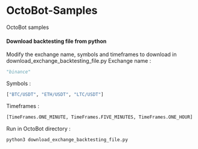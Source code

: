 # OctoBot-Samples
OctoBot samples

#### Download backtesting file from python
Modify the exchange name, symbols and timeframes to download in download_exchange_backtesting_file.py
Exchange name : 
```python
"binance"
```
Symbols : 
```python
["BTC/USDT", "ETH/USDT", "LTC/USDT"]
```
Timeframes : 
```python
[TimeFrames.ONE_MINUTE, TimeFrames.FIVE_MINUTES, TimeFrames.ONE_HOUR]
```

Run in OctoBot directory :
```bash
python3 download_exchange_backtesting_file.py
```
